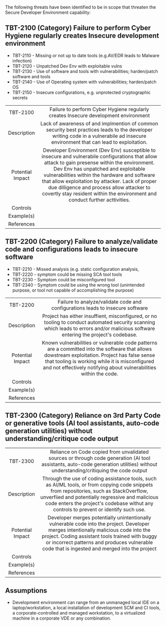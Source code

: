 The following threats have been identified to be in scope that threaten the Secure Developer Environment capability:

## TBT-2100 (Category) Failure to perform Cyber Hygiene regularly creates Insecure development environment
- TBT-2110 - Missing or not up to date tools (e.g.AV/EDR leads to Malware infection)
- TBT-2120 - Unpatched Dev Env with exploitable vulns
- TBT-2130 - Use of software and tools with vulnerabilities; harden/patch software and tools
- TBT-2140 - Use of Operating system with vulnerabilities; harden/patch OS
- TBT-2150 - Insecure configurations, e.g. unprotected cryptographic secrets

|             |                                                            |  
| :------:    | :--------------------------------------------------------: | 
|    TBT-2100 | Failure to perform Cyber Hygiene regularly creates Insecure development environment   | 
| Description | Lack of awareness of and implmention of common security best practices leads to the developer writing code in a vulnerabile ad insecure environment that can lead to exploitation.  |  
| Potential Impact | Developer Environment (Dev Env) susceptible to insecure and vulnerabile configurations that allow attack to gain presense within the environment.  Dev Env has unpatched and exploitable vulnerabilities within the hardware and software that allow exploitation by attacker.  Lack of proper due dilligence and process allow attacker to covertly stay resident within the environment and conduct further acttivities.  |      
|    Controls     |         |
|    Example(s)     |         |
|    References     |  |

## TBT-2200 (Category) Failure to analyze/validate code and configurations leads to insecure software
- TBT-2210 - Missed analysis (e.g. static configuration analysis, 
- TBT-2220 - symptom could be missing SCA tool tools
- TBT-2230 - Symptom could be misconfigured tool
- TBT-2340 - Symptom could be using the wrong tool (unintended purpose, or tool not capable of accomplishing the purpose)

|             |                                                            |  
| :------:    | :--------------------------------------------------------: | 
|    TBT-2200 |  Failure to analyze/validate code and configurations leads to insecure software       | 
| Description | Project has either insuffient, misconfigured, or no tooling to conduct automated security scanning which leads to errors and/or malicious software entering the project's codebase.  |  
| Potential Impact | Known vulnerabilities or vulnerable code patterns are a committed into the software that allows dowstream exploitation.  Project has false sense that tooling is working while it is misconfigured and not effectively notifying about vulnerabilities within the code.     |      
|    Controls     |         |
|    Example(s)     |         |
|    References     |  |

## TBT-2300 (Category) Reliance on 3rd Party Code or generative tools (AI tool assistants, auto-code generation utilities) without understanding/critique code output

|             |                                                            |  
| :------:    | :--------------------------------------------------------: | 
|    TBT-2300 | Reliance on Code copied from unvalidated sources or through code generation (AI tool assistants, auto-code generation utilities) without understanding/critiquing the code output        | 
| Description | Through the use of coding assistance tools, such as AI/ML tools, or from copying code snippets from repositories, such as StackOverflow, unverfiied and potentially regressive and malicious code enters the project's codebase withut any controls to prevent or identify such use.  |  
| Potential Impact | Developer merges potentially unintentionally vulnerable code into the project.  Developer merges intentionally malicious code into the project. Coding assistant tools trained with buggy or incorrect patterns and produces vulnerable code that is ingested and merged into the project|      
|    Controls     |         |
|    Example(s)     |         |
|    References     |  |

## Assumptions
- Development environment can range from an unmanaged local IDE on a laptop/workstation, a local installation of development SCM and CI tools, a corporate-controlled and managed workstation, to a virtualized machine in a corporate VDE or any combination.
